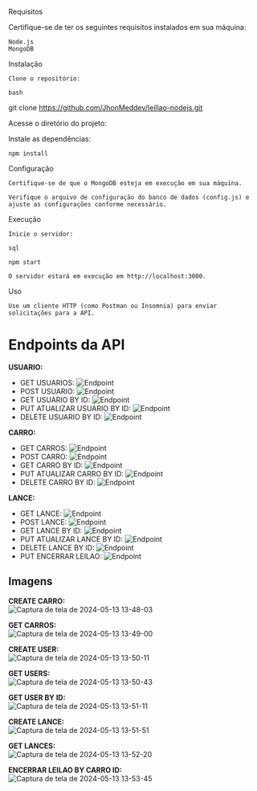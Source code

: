 Requisitos

Certifique-se de ter os seguintes requisitos instalados em sua máquina:

    Node.js
    MongoDB

Instalação

    Clone o repositório:

    bash

git clone https://github.com/JhonMeddev/leillao-nodejs.git

Acesse o diretório do projeto:

Instale as dependências:

    npm install

Configuração

    Certifique-se de que o MongoDB esteja em execução em sua máquina.

    Verifique o arquivo de configuração do banco de dados (config.js) e ajuste as configurações conforme necessário.

Execução

    Inicie o servidor:

    sql

    npm start

    O servidor estará em execução em http://localhost:3000.

Uso

    Use um cliente HTTP (como Postman ou Insomnia) para enviar solicitações para a API.

# Endpoints da API

**USUARIO:**
- GET USUARIOS: ![Endpoint](http://localhost:3000/usuarios/)
- POST USUARIO: ![Endpoint](http://localhost:3000/usuarios/)
- GET USUARIO BY ID: ![Endpoint](http://localhost:3000/usuarios/:id)
- PUT ATUALIZAR USUARIO BY ID: ![Endpoint](http://localhost:3000/usuarios/:id)
- DELETE USUARIO BY ID: ![Endpoint](http://localhost:3000/usuarios/:id)

**CARRO:**
- GET CARROS: ![Endpoint](http://localhost:3000/carros/)
- POST CARRO: ![Endpoint](http://localhost:3000/carros/)
- GET CARRO BY ID: ![Endpoint](http://localhost:3000/carros/:id)
- PUT ATUALIZAR CARRO BY ID: ![Endpoint](http://localhost:3000/carros/:id)
- DELETE CARRO BY ID: ![Endpoint](http://localhost:3000/carros/:id)

**LANCE:**
- GET LANCE: ![Endpoint](http://localhost:3000/lances/)
- POST LANCE: ![Endpoint](http://localhost:3000/lances/)
- GET LANCE BY ID: ![Endpoint](http://localhost:3000/lances/:id)
- PUT ATUALIZAR LANCE BY ID: ![Endpoint](http://localhost:3000/lances/:id)
- DELETE LANCE BY ID: ![Endpoint](http://localhost:3000/lances/:id)
- PUT ENCERRAR LEILAO: ![Endpoint](http://localhost:3000/lances/encerrar/:carroId)

## Imagens

**CREATE CARRO:**  
![Captura de tela de 2024-05-13 13-48-03](https://github.com/JhonMeddev/leillao-nodejs/assets/88754241/6c56386b-c008-4e76-917c-ed5b06e08862)

**GET CARROS:**  
![Captura de tela de 2024-05-13 13-49-00](https://github.com/JhonMeddev/leillao-nodejs/assets/88754241/444a3ee2-6482-4563-83d8-bfcc4a5d8869)

**CREATE USER:**  
![Captura de tela de 2024-05-13 13-50-11](https://github.com/JhonMeddev/leillao-nodejs/assets/88754241/f1141a36-f8b2-4843-9619-1357e20e8c64)

**GET USERS:**  
![Captura de tela de 2024-05-13 13-50-43](https://github.com/JhonMeddev/leillao-nodejs/assets/88754241/9a45b5aa-bd4a-429a-a60a-dde40fe9101b)

**GET USER BY ID:**  
![Captura de tela de 2024-05-13 13-51-11](https://github.com/JhonMeddev/leillao-nodejs/assets/88754241/a8b7863a-bb58-46bc-8a9f-ab9a2f80778f)

**CREATE LANCE:**  
![Captura de tela de 2024-05-13 13-51-51](https://github.com/JhonMeddev/leillao-nodejs/assets/88754241/05580fa4-8193-444f-84b0-3d1347625923)

**GET LANCES:**  
![Captura de tela de 2024-05-13 13-52-20](https://github.com/JhonMeddev/leillao-nodejs/assets/88754241/d2b86ae1-413c-4093-a2df-54ce362fb468)

**ENCERRAR LEILAO BY CARRO ID:**  
![Captura de tela de 2024-05-13 13-53-45](https://github.com/JhonMeddev/leillao-nodejs/assets/88754241/03878b71-fd92-4804-b5af-4cfe8c0d1fb3)



